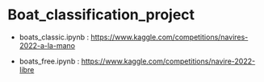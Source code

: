 # Boat_classification_project

- boats_classic.ipynb : https://www.kaggle.com/competitions/navires-2022-a-la-mano

- boats_free.ipynb : https://www.kaggle.com/competitions/navire-2022-libre
